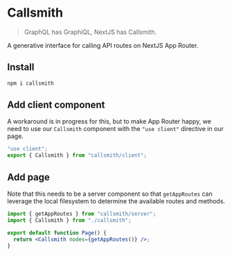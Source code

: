 # Callsmith

> GraphQL has GraphiQL, NextJS has Callsmith.

A generative interface for calling API routes on NextJS App Router.

## Install

```bash
npm i callsmith
```

## Add client component

A workaround is in progress for this, but to make App Router happy, we need to use our `Callsmith` component with the `"use client"` directive in our page.

```jsx
"use client";
export { Callsmith } from "callsmith/client";
```

## Add page

Note that this needs to be a server component so that `getAppRoutes` can leverage the local filesystem to determine the available routes and methods.

```jsx
import { getAppRoutes } from "callsmith/server";
import { Callsmith } from "./callsmith";

export default function Page() {
  return <Callsmith nodes={getAppRoutes()} />;
}
```
